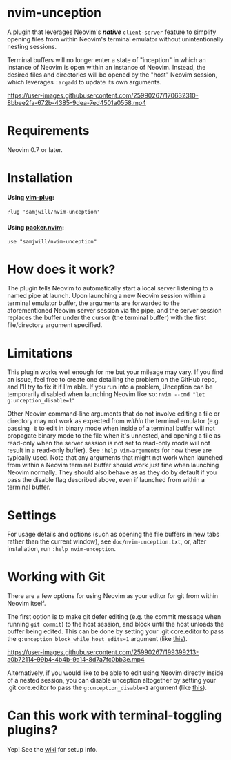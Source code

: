 # nvim-unception

A plugin that leverages Neovim's ***native*** `client-server` feature to
simplify opening files from within Neovim's terminal emulator without
unintentionally nesting sessions.

Terminal buffers will no longer enter a state of "inception" in which an
instance of Neovim is open within an instance of Neovim. Instead, the desired
files and directories will be opened by the "host" Neovim session, which
leverages `:argadd` to update its own arguments.

https://user-images.githubusercontent.com/25990267/170632310-8bbee2fa-672b-4385-9dea-7ed4501a0558.mp4

# Requirements

Neovim 0.7 or later.

# Installation

#### Using [vim-plug](https://github.com/junegunn/vim-plug):

    Plug 'samjwill/nvim-unception'

#### Using [packer.nvim](https://github.com/wbthomason/packer.nvim):

    use "samjwill/nvim-unception"

# How does it work?

The plugin tells Neovim to automatically start a local server listening to a
named pipe at launch. Upon launching a new Neovim session within a terminal
emulator buffer, the arguments are forwarded to the aforementioned Neovim
server session via the pipe, and the server session replaces the buffer under
the cursor (the terminal buffer) with the first file/directory argument
specified.

# Limitations

This plugin works well enough for me but your mileage may vary. If you
find an issue, feel free to create one detailing the problem on the
GitHub repo, and I'll try to fix it if I'm able. If you run into a
problem, Unception can be temporarily disabled when launching Neovim
like so:
`nvim --cmd "let g:unception_disable=1"`

Other Neovim command-line arguments that do not involve editing a file or
directory may not work as expected from *within* the terminal emulator (e.g.
passing `-b` to edit in binary mode when inside of a terminal buffer will not
propagate binary mode to the file when it's unnested, and opening a file as
read-only when the server session is not set to read-only mode will not result
in a read-only buffer). See `:help vim-arguments` for how these are typically
used. Note that any arguments that might not work when launched from within a
Neovim terminal buffer should work just fine when launching Neovim normally.
They should also behave as as they do by default if you pass the disable flag
described above, even if launched from within a terminal buffer.

# Settings

For usage details and options (such as opening the file buffers in new tabs
rather than the current window), see `doc/nvim-unception.txt`, or, after
installation, run `:help nvim-unception`.

# Working with Git

There are a few options for using Neovim as your editor for git from within
Neovim itself.

The first option is to make git defer editing (e.g. the commit message when
running `git commit`) to the host session, and block until the host unloads the
buffer being edited. This can be done by setting your .git core.editor to pass
the `g:unception_block_while_host_edits=1` argument (like
[this](https://github.com/samjwill/dotfiles/blob/ba56af2ff49cd23ac19fcffe7840a78c58a89c9b/.gitconfig#L5)).

https://user-images.githubusercontent.com/25990267/199399213-a0b72114-99b4-4b4b-9a14-8d7a7fc0bb3e.mp4

Alternatively, if you would like to be able to edit using Neovim directly
inside of a nested session, you can disable unception altogether by setting
your .git core.editor to pass the `g:unception_disable=1` argument (like
[this](https://github.com/samjwill/dotfiles/blob/c59477c47867fb8f5560ba01d17722443428bc7e/.gitconfig#L5)).

# Can this work with terminal-toggling plugins?

Yep! See the [wiki](https://github.com/samjwill/nvim-unception/wiki) for setup info.
